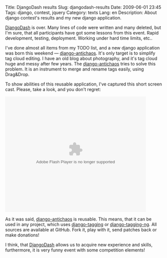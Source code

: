 Title: DjangoDash results
Slug: djangodash-results
Date: 2009-06-01 23:45
Tags: django, contest, jquery
Category: texts
Lang: en
Description: About django contest's results and my new django application.

[DjangoDash][] is over. Many lines of code were written and many deleted, but I'm sure, that all participants have got some lessons from this event. Rapid development, testing, deployment. Working under hard time limits, etc..

I've done almost all items from my TODO list, and a new django application was born this weekend — [django-antichaos][]. It's only  target is to simplify tag cloud editing. I have an old blog about photography, and it's tag cloud huge and messy after few years. The [django-antichaos][] tries to solve this problem. It is an instrument to merge and rename tags easily, using Drag&amp;Drop.

To show abilities of this reusable application, I've captured this short screen cast. Please, take a look, and you don't regret:

<object width="450" height="370"><param name="video" value="http://flv.video.yandex.ru/lite/alexander-artemenko/dpzwddd9rm.709/"></param><param name="allowFullScreen" value="true"></param><param name="scale" value="noscale"></param><embed src="http://flv.video.yandex.ru/lite/alexander-artemenko/dpzwddd9rm.709/" type="application/x-shockwave-flash" width="450" height="370" allowFullScreen="true" scale="noscale" ></embed></object>

As it was said, [django-antichaos][] is reusable. This means, that it can be used in any project, which uses [django-tagging][] or [django-tagging-ng][]. All sources are available at GitHub. Fork it, play with it, send patches back or make donations!

I think, that [DjangoDash][] allows us to acquire new experience and skills, furthermore, it is very funny event with some competition elements!

[django-tagging]: http://code.google.com/p/django-tagging/
[django-tagging-ng]: http://github.com/svetlyak40wt/django-tagging-ng
[django-antichaos]: http://github.com/svetlyak40wt/django-antichaos
[DjangoDash]: http://djangodash.com